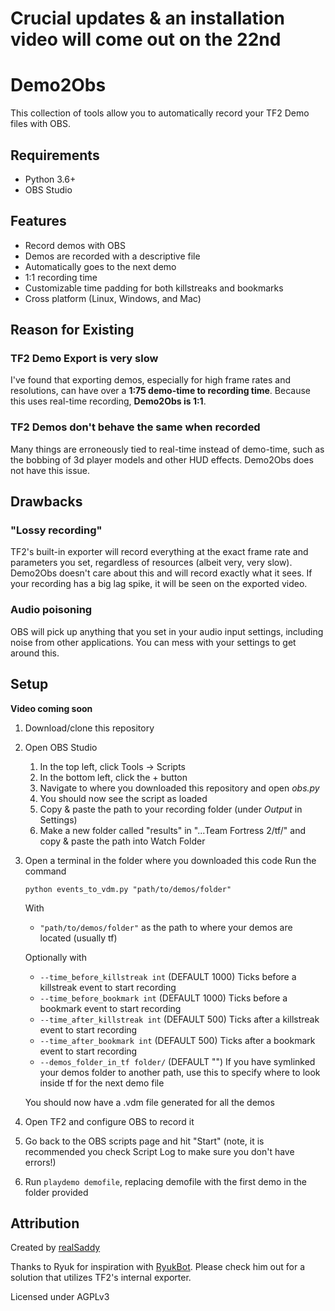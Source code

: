 # Crucial updates & an installation video will come out on the 22nd
# Demo2Obs
This collection of tools allow you to automatically record your TF2 Demo files with OBS.

## Requirements
* Python 3.6+
* OBS Studio

## Features
* Record demos with OBS
* Demos are recorded with a descriptive file
* Automatically goes to the next demo
* 1:1 recording time
* Customizable time padding for both killstreaks and bookmarks
* Cross platform (Linux, Windows, and Mac)

## Reason for Existing
### TF2 Demo Export is very slow
I've found that exporting demos, especially for high frame rates and resolutions, can have over a **1:75 demo-time to recording time**. Because this uses real-time recording, **Demo2Obs is 1:1**.
### TF2 Demos don't behave the same when recorded
Many things are erroneously tied to real-time instead of demo-time, such as the bobbing of 3d player models and other HUD effects. Demo2Obs does not have this issue.

## Drawbacks
### "Lossy recording"
TF2's built-in exporter will record everything at the exact frame rate and parameters you set, regardless of resources (albeit very, very slow). Demo2Obs doesn't care about this and will record exactly what it sees. If your recording has a big lag spike, it will be seen on the exported video.
### Audio poisoning
OBS will pick up anything that you set in your audio input settings, including noise from other applications. You can mess with your settings to get around this.

## Setup
**Video coming soon**
1. Download/clone this repository
2. Open OBS Studio
    1. In the top left, click Tools -> Scripts
    2. In the bottom left, click the + button
    3. Navigate to where you downloaded this repository and open *obs.py*
    4. You should now see the script as loaded
    5. Copy & paste the path to your recording folder (under *Output* in Settings)
    6. Make a new folder called "results" in "...Team Fortress 2/tf/" and copy & paste the path into Watch Folder
3. Open a terminal in the folder where you downloaded this code
    Run the command
    ```
    python events_to_vdm.py "path/to/demos/folder"
    ```
    With
    * `"path/to/demos/folder"` as the path to where your demos are located (usually tf)
    
    Optionally with
    * `--time_before_killstreak int` (DEFAULT 1000) Ticks before a killstreak event to start recording
    * `--time_before_bookmark int` (DEFAULT 1000) Ticks before a bookmark event to start recording
    * `--time_after_killstreak int` (DEFAULT 500) Ticks after a killstreak event to start recording
    * `--time_after_bookmark int` (DEFAULT 500) Ticks after a bookmark event to start recording
    * `--demos_folder_in_tf folder/` (DEFAULT "") If you have symlinked your demos folder to another path, use this to specify where to look inside tf for the next demo file
    
    You should now have a .vdm file generated for all the demos
4. Open TF2 and configure OBS to record it
5. Go back to the OBS scripts page  and hit "Start" (note, it is recommended you check Script Log to make sure you don't have errors!)
6. Run `playdemo demofile`, replacing demofile with the first demo in the folder provided

## Attribution
Created by [realSaddy](https://saddy.dev)

Thanks to Ryuk for inspiration with [RyukBot](https://www.youtube.com/watch?v=oy023_giJdQ). Please check him out for a solution that utilizes TF2's internal exporter.

Licensed under AGPLv3
